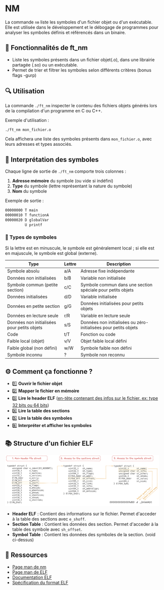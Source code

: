 # NM

La commande `nm` liste les symboles d'un fichier objet ou d'un exécutable. Elle est utilisée dans le développement et le débogage de programmes pour analyser les symboles définis et référencés dans un binaire.

## 📌 Fonctionnalités de ft_nm 
- Liste les symboles présents dans un fichier objet(.o), dans une librairie partagée (.so) ou un exécutable.
- Permet de trier et filtrer les symboles selon différents critères (bonus flags -gurp)

## 🔍 Utilisation
La commande `./ft_nm` inspecter le contenu des fichiers objets générés lors de la compilation d'un programme en C ou C++.

Exemple d'utilisation :
```sh
./ft_nm mon_fichier.o
```
Cela affichera une liste des symboles présents dans `mon_fichier.o`, avec leurs adresses et types associés.

## 📂 Interprétation des symboles
Chaque ligne de sortie de `./ft_nm` comporte trois colonnes :
1. **Adresse mémoire** du symbole (ou vide si indéfini)
2. **Type** du symbole (lettre représentant la nature du symbole)
3. **Nom** du symbole

Exemple de sortie :
```
00000000 T main
00000010 T functionA
00000020 D globalVar
         U printf
```

### 📝 Types de symboles

Si la lettre est en minuscule, le symbole est généralement local ; si elle est en majuscule, le symbole est global (externe). 

| **Type** | **Lettre** | **Description** |  
| --- | --- | --- |  
| Symbole absolu | a/A | Adresse fixe indépendante |  
| Données non initialisées | b/B | Variable non initialisée |  
| Symbole commun (petite section) | c/C | Symbole commun dans une section spéciale pour petits objets |  
| Données initialisées | d/D | Variable initialisée |  
| Données en petite section | g/G | Données initialisées pour petits objets |  
| Données en lecture seule | r/R | Variable en lecture seule |  
| Données non initialisées pour petits objets | s/S | Données non initialisées ou zéro-initialisées pour petits objets |  
| Code | t/T | Fonction ou code |  
| Faible local (objet) | v/V | Objet faible local défini |  
| Faible global (non défini) | w/W | Symbole faible non défini |  
| Symbole inconnu | ? | Symbole non reconnu |  

## ⚙️ Comment ça fonctionne ?

- 1️⃣ **Ouvrir le fichier objet**  
- 2️⃣ **Mapper le fichier en mémoire**  
- 3️⃣ **Lire le header ELF** (<u>en-tête contenant des infos sur le fichier, ex: type 32 bits ou 64 bits</u>)  
- 4️⃣ **Lire la table des sections**  
- 5️⃣ **Lire la table des symboles**  
- 6️⃣ **Interpréter et afficher les symboles**  

## 📚 Structure d'un fichier ELF

![Structure elf](img/img1.png)

- **Header ELF** : Contient des informations sur le fichier. Permet d'acceder à la table des sections avec `e_shoff`.
- **Section Table** : Contient les données des section. Permet d'acceder à la table des symbole avec `sh_offset`.
- **Symbol Table** : Contient les données des symboles de la section. (void ci-dessus)

## 🔗 Ressources
- [Page man de nm](https://man7.org/linux/man-pages/man1/nm.1.html)
- [Page man de ELF](https://man7.org/linux/man-pages/man5/elf.5.html)
- [Documentation ELF](https://fr.wikipedia.org/wiki/Executable_and_Linkable_Format)
- [Spécification du format ELF](https://refspecs.linuxbase.org/elf/gabi4+/ch4.symtab.html)
